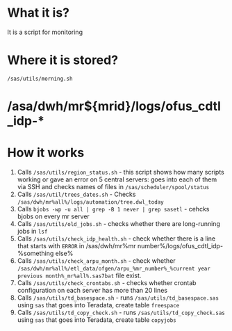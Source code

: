 #                  What it is?
 
 It is a script for monitoring





#                  Where it is stored?

`/sas/utils/morning.sh`










# /asa/dwh/mr${mrid}/logs/ofus_cdtl_idp-* 









#                  How it works

1. Calls `/sas/utils/region_status.sh` - this script shows how many scripts working or gave an error on 5 central servers: goes into each of them via SSH and checks names of files in `/sas/scheduler/spool/status`
2. Calls `/sas/util/trees_dates.sh` - Checks `/sas/dwh/mr%all%/logs/automation/tree.dwl_today`
3. Calls `bjobs -wp -u all | grep -B 1 never | grep sasetl` - cehcks bjobs on every mr server
4. Calls `/sas/utils/old_jobs.sh` - checks whether there are long-running jobs in `lsf`
5. Calls `/sas/utils/check_idp_health.sh` - check whether there is a line that starts with `ERROR` in /sas/dwh/mr%mr number%/logs/ofus_cdtl_idp-%something else%
6. Calls `/sas/utils/check_arpu_month.sh` - check whether `/sas/dwh/mr%all%/etl_data/ofgen/arpu_%mr_number%_%current year previous month%_mr%all%.sas7bat` file exist.
7. Calls `/sas/utils/check_crontabs.sh` - checks whether crontab configuration on each server has more than 20 lines
8. Calls `/sas/utils/td_basespace.sh` - runs `/sas/utils/td_basespace.sas` using `sas` that goes into Teradata, create table `freespace` 
9. Calls `/sas/utils/td_copy_check.sh` - runs `/sas/utils/td_copy_check.sas` using `sas` that goes into Teradata, create table `copyjobs`